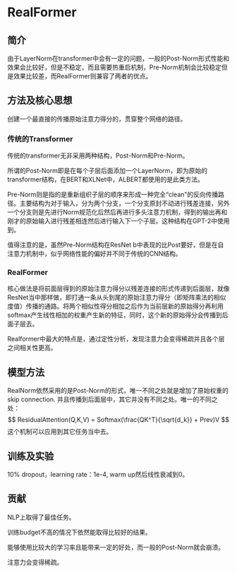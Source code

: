 # RealFormer

## 简介

由于LayerNorm在transformer中会有一定的问题，一般的Post-Norm形式性能和效果会比较好，但是不稳定，而且需要热重启机制，Pre-Norm机制会比较稳定但是效果比较差，而RealFormer则兼容了两者的优点。

## 方法及核心思想

创建一个最直接的传播原始注意力得分的，贯穿整个网络的路径。

### 传统的Transformer

传统的transformer无非采用两种结构，Post-Norm和Pre-Norm。

所谓的Post-Norm即是在每个子层后面添加一个LayerNorm，即为原始的transformer结构，在BERT和XLNet中，ALBERT都使用的是此类方法。

Pre-Norm则是指的是重新组织子层的顺序来形成一种完全“clean"的反向传播路径。主要结构为对于输入，分为两个分支，一个分支原封不动进行残差连接，另外一个分支则是先进行Norm规范化后然后再进行多头注意力机制，得到的输出再和刚才的原始输入进行残差相连然后进行输入下一个子层。这种结构在GPT-2中使用到。

值得注意的是，虽然Pre-Norm结构在ResNet b中表现的比Post要好，但是在自注意力机制中，似乎网络性能的偏好并不同于传统的CNN结构。

### RealFormer

核心做法是将前面层得到的原始注意力得分以残差连接的形式传递到后面层，就像ResNet当中那样做，即打通一条从头到尾的原始注意力得分（即矩阵乘法的相似度值）传播的通路。将两个相似性得分相加之后作为当前层新的原始得分再利用softmax产生线性相加的权重产生新的特征，同时，这个新的原始得分会传播到后面子层去。

Realformer中最大的特点是，通过定性分析，发现注意力会变得稀疏并且各个层之间相关性更高。

## 模型方法

RealNorm依然采用的是Post-Norm的形式，唯一不同之处就是增加了原始权重的skip connection. 并且传播到后面层中，其它并没有不同之处。唯一的不同之处：
$$
ResidualAttention(Q,K,V) = Softmax(\frac{QK^T}{\sqrt{d_k}} + Prev)V
$$
这个机制可以应用到其它任务当中去。

## 训练及实验

10% dropout，learning rate：1e-4, warm up然后线性衰减到0。

## 贡献

NLP上取得了最佳任务。

训练budget不高的情况下依然能取得比较好的结果。

能够使用比较大的学习率且能带来一定的好处，而一般的Post-Norm就会崩溃。

注意力会变得稀疏。










